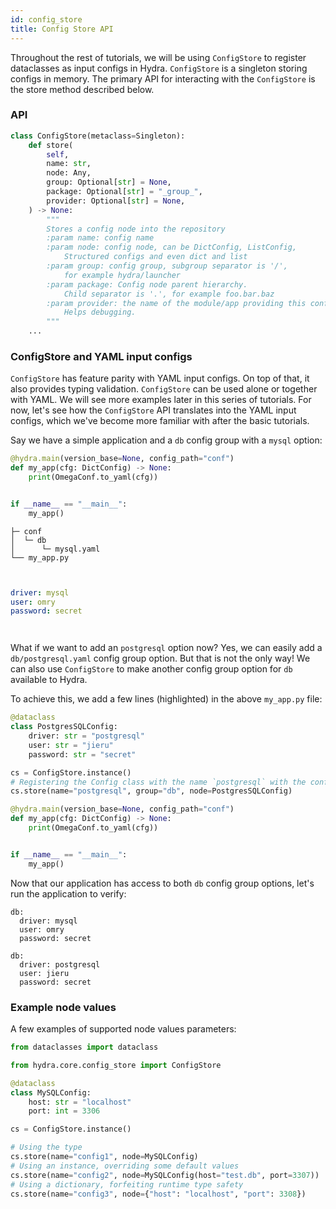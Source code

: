 ```yaml
---
id: config_store
title: Config Store API
---
```


Throughout the rest of tutorials, we will be using `ConfigStore` to register dataclasses as input configs in Hydra. 
`ConfigStore` is a singleton storing configs in memory. 
The primary API for interacting with the `ConfigStore` is the store method described below.

### API
```python
class ConfigStore(metaclass=Singleton):
    def store(
        self,
        name: str,
        node: Any,
        group: Optional[str] = None,
        package: Optional[str] = "_group_",
        provider: Optional[str] = None,
    ) -> None:
        """
        Stores a config node into the repository
        :param name: config name
        :param node: config node, can be DictConfig, ListConfig,
            Structured configs and even dict and list
        :param group: config group, subgroup separator is '/',
            for example hydra/launcher
        :param package: Config node parent hierarchy.
            Child separator is '.', for example foo.bar.baz
        :param provider: the name of the module/app providing this config.
            Helps debugging.
        """
    ...
```

### ConfigStore and YAML input configs

`ConfigStore` has feature parity with YAML input configs. On top of that, it also provides typing validation. 
`ConfigStore` can be used alone or together with YAML. We will see more examples later in this series of tutorials. 
For now, let's see how the `ConfigStore` API translates into the YAML input configs, which we've become more familiar 
with after the basic tutorials.

Say we have a simple application and a `db` config group with a `mysql` option:

<div className="row">

<div className="col col--5">

```python title="my_app.py"
@hydra.main(version_base=None, config_path="conf")
def my_app(cfg: DictConfig) -> None:
    print(OmegaConf.to_yaml(cfg))


if __name__ == "__main__":
    my_app()
```
</div>
<div className="col  col--4">

```text title="Directory layout"
├─ conf
│  └─ db
│      └─ mysql.yaml
└── my_app.py



```
</div>
<div className="col col--3">

```yaml title="db/mysql.yaml"
driver: mysql
user: omry
password: secret




```
</div>
</div>

What if we want to add an `postgresql` option now? Yes, we can easily add a `db/postgresql.yaml` config group option. But
that is not the only way! We can also use `ConfigStore` to make another config group option for `db` available to Hydra.

To achieve this, we add a few lines (highlighted) in the above `my_app.py` file:


```python title="my_app.py" {1-9}
@dataclass
class PostgresSQLConfig:
    driver: str = "postgresql"
    user: str = "jieru"
    password: str = "secret"

cs = ConfigStore.instance()
# Registering the Config class with the name `postgresql` with the config group `db`
cs.store(name="postgresql", group="db", node=PostgresSQLConfig)

@hydra.main(version_base=None, config_path="conf")
def my_app(cfg: DictConfig) -> None:
    print(OmegaConf.to_yaml(cfg))


if __name__ == "__main__":
    my_app()
```


Now that our application has access to both `db` config group options, let's run the application to verify:

<div className="row">

<div className="col col--6">

```commandline title="python my_app.py +db=mysql"
db:
  driver: mysql
  user: omry
  password: secret

```
</div>
<div className="col  col--6">

```commandline title="python my_app.py +db=postgresql"
db:
  driver: postgresql
  user: jieru
  password: secret

```
</div>
</div>


### Example node values
A few examples of supported node values parameters:
```python
from dataclasses import dataclass

from hydra.core.config_store import ConfigStore

@dataclass
class MySQLConfig:
    host: str = "localhost"
    port: int = 3306

cs = ConfigStore.instance()

# Using the type
cs.store(name="config1", node=MySQLConfig)
# Using an instance, overriding some default values
cs.store(name="config2", node=MySQLConfig(host="test.db", port=3307))
# Using a dictionary, forfeiting runtime type safety
cs.store(name="config3", node={"host": "localhost", "port": 3308})
```
